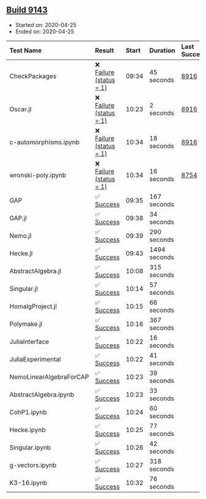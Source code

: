 ## [Build 9143](https://oscarci.mathematik.uni-kl.de/job/oscar/9143/)

* Started on: 2020-04-25
* Ended on: 2020-04-25

| Test Name    | Result | Start | Duration | Last Success | First Failure |
|:-------------|:-------|:------|:---------|:-------------|:--------------|
| CheckPackages | ❌ [Failure (status = 1)](https://oscarci.mathematik.uni-kl.de/job/oscar/9143/artifact/logs/build-9143/CheckPackages.log) | 09:34 | 45 seconds | [8916](https://oscarci.mathematik.uni-kl.de/job/oscar/8916/) | [8920](https://oscarci.mathematik.uni-kl.de/job/oscar/8920/) |
| Oscar.jl | ❌ [Failure (status = 1)](https://oscarci.mathematik.uni-kl.de/job/oscar/9143/artifact/logs/build-9143/Oscar.jl.log) | 10:23 | 2 seconds | [8916](https://oscarci.mathematik.uni-kl.de/job/oscar/8916/) | [8920](https://oscarci.mathematik.uni-kl.de/job/oscar/8920/) |
| c-automorphisms.ipynb | ❌ [Failure (status = 1)](https://oscarci.mathematik.uni-kl.de/job/oscar/9143/artifact/logs/build-9143/c-automorphisms.ipynb.log) | 10:34 | 18 seconds | [8916](https://oscarci.mathematik.uni-kl.de/job/oscar/8916/) | [8920](https://oscarci.mathematik.uni-kl.de/job/oscar/8920/) |
| wronski-poly.ipynb | ❌ [Failure (status = 1)](https://oscarci.mathematik.uni-kl.de/job/oscar/9143/artifact/logs/build-9143/wronski-poly.ipynb.log) | 10:34 | 16 seconds | [8754](https://oscarci.mathematik.uni-kl.de/job/oscar/8754/) | [8755](https://oscarci.mathematik.uni-kl.de/job/oscar/8755/) |
| GAP | ✅ [Success](https://oscarci.mathematik.uni-kl.de/job/oscar/9143/artifact/logs/build-9143/GAP.log) | 09:35 | 167 seconds |  |  |
| GAP.jl | ✅ [Success](https://oscarci.mathematik.uni-kl.de/job/oscar/9143/artifact/logs/build-9143/GAP.jl.log) | 09:38 | 34 seconds |  |  |
| Nemo.jl | ✅ [Success](https://oscarci.mathematik.uni-kl.de/job/oscar/9143/artifact/logs/build-9143/Nemo.jl.log) | 09:39 | 290 seconds |  |  |
| Hecke.jl | ✅ [Success](https://oscarci.mathematik.uni-kl.de/job/oscar/9143/artifact/logs/build-9143/Hecke.jl.log) | 09:43 | 1494 seconds |  |  |
| AbstractAlgebra.jl | ✅ [Success](https://oscarci.mathematik.uni-kl.de/job/oscar/9143/artifact/logs/build-9143/AbstractAlgebra.jl.log) | 10:08 | 315 seconds |  |  |
| Singular.jl | ✅ [Success](https://oscarci.mathematik.uni-kl.de/job/oscar/9143/artifact/logs/build-9143/Singular.jl.log) | 10:14 | 57 seconds |  |  |
| HomalgProject.jl | ✅ [Success](https://oscarci.mathematik.uni-kl.de/job/oscar/9143/artifact/logs/build-9143/HomalgProject.jl.log) | 10:15 | 66 seconds |  |  |
| Polymake.jl | ✅ [Success](https://oscarci.mathematik.uni-kl.de/job/oscar/9143/artifact/logs/build-9143/Polymake.jl.log) | 10:16 | 367 seconds |  |  |
| JuliaInterface | ✅ [Success](https://oscarci.mathematik.uni-kl.de/job/oscar/9143/artifact/logs/build-9143/JuliaInterface.log) | 10:22 | 16 seconds |  |  |
| JuliaExperimental | ✅ [Success](https://oscarci.mathematik.uni-kl.de/job/oscar/9143/artifact/logs/build-9143/JuliaExperimental.log) | 10:22 | 41 seconds |  |  |
| NemoLinearAlgebraForCAP | ✅ [Success](https://oscarci.mathematik.uni-kl.de/job/oscar/9143/artifact/logs/build-9143/NemoLinearAlgebraForCAP.log) | 10:23 | 39 seconds |  |  |
| AbstractAlgebra.ipynb | ✅ [Success](https://oscarci.mathematik.uni-kl.de/job/oscar/9143/artifact/logs/build-9143/AbstractAlgebra.ipynb.log) | 10:23 | 33 seconds |  |  |
| CohP1.ipynb | ✅ [Success](https://oscarci.mathematik.uni-kl.de/job/oscar/9143/artifact/logs/build-9143/CohP1.ipynb.log) | 10:24 | 60 seconds |  |  |
| Hecke.ipynb | ✅ [Success](https://oscarci.mathematik.uni-kl.de/job/oscar/9143/artifact/logs/build-9143/Hecke.ipynb.log) | 10:25 | 77 seconds |  |  |
| Singular.ipynb | ✅ [Success](https://oscarci.mathematik.uni-kl.de/job/oscar/9143/artifact/logs/build-9143/Singular.ipynb.log) | 10:26 | 42 seconds |  |  |
| g-vectors.ipynb | ✅ [Success](https://oscarci.mathematik.uni-kl.de/job/oscar/9143/artifact/logs/build-9143/g-vectors.ipynb.log) | 10:27 | 318 seconds |  |  |
| K3-16.ipynb | ✅ [Success](https://oscarci.mathematik.uni-kl.de/job/oscar/9143/artifact/logs/build-9143/K3-16.ipynb.log) | 10:32 | 76 seconds |  |  |

